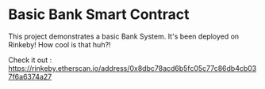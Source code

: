 # Basic Bank Smart Contract

This project demonstrates a basic Bank System. 
It's been deployed on Rinkeby! How cool is that huh?!

Check it out :
https://rinkeby.etherscan.io/address/0x8dbc78acd6b5fc05c77c86db4cb037f6a6374a27
